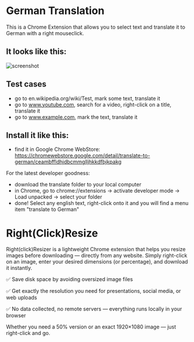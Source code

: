 # German Translation
This is a Chrome Extension that allows you to select text and translate it to German with a right mouseclick. 





## It looks like this:
![screenshot](https://github.com/user-attachments/assets/a213d13f-2566-4055-9c11-ba694f32963d)

## Test cases
* go to en.wikipedia.org/wiki/Test, mark some text, translate it
* go to www.youtube.com, search for a video, right-click on a title, translate it
* go to www.example.com, mark the text, translate it


## Install it like this:
* find it in Google Chrome WebStore: https://chromewebstore.google.com/detail/translate-to-german/ceambffldhjdbcmmglljhkkdfbjkpakg

For the latest developer goodness:  
* download the translate folder to your local computer
* in Chrome, go to chrome://extensions -> activate developer mode -> Load unpacked -> select your folder
* done! Select any english text, right-click onto it and you will find a menu item "translate to German"

# Right(Click)Resize
Right(click)Resizer is a lightweight Chrome extension that helps you resize images before downloading — directly from any website.
Simply right-click on an image, enter your desired dimensions (or percentage), and download it instantly.

✅ Save disk space by avoiding oversized image files

✅ Get exactly the resolution you need for presentations, social media, or web uploads

✅ No data collected, no remote servers — everything runs locally in your browser

Whether you need a 50% version or an exact 1920×1080 image — just right-click and go.
